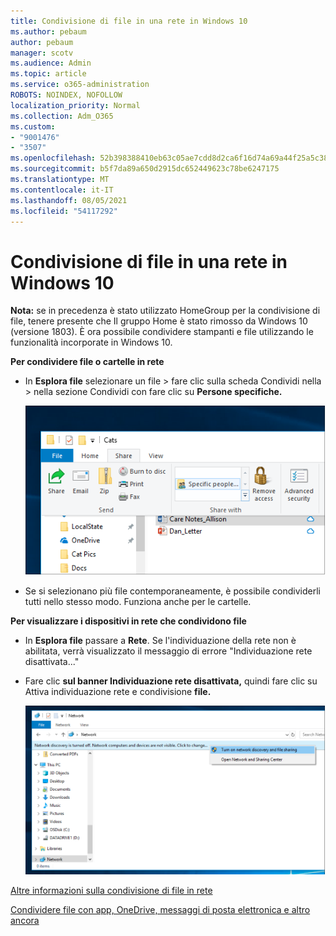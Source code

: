 ```yaml
---
title: Condivisione di file in una rete in Windows 10
ms.author: pebaum
author: pebaum
manager: scotv
ms.audience: Admin
ms.topic: article
ms.service: o365-administration
ROBOTS: NOINDEX, NOFOLLOW
localization_priority: Normal
ms.collection: Adm_O365
ms.custom:
- "9001476"
- "3507"
ms.openlocfilehash: 52b398388410eb63c05ae7cdd8d2ca6f16d74a69a44f25a5c38e95bf163e9e02
ms.sourcegitcommit: b5f7da89a650d2915dc652449623c78be6247175
ms.translationtype: MT
ms.contentlocale: it-IT
ms.lasthandoff: 08/05/2021
ms.locfileid: "54117292"
---
```

# <a name="file-sharing-over-a-network-in-windows-10"></a>Condivisione di file in una rete in Windows 10

**Nota:** se in precedenza è stato utilizzato HomeGroup per la condivisione di file, tenere presente che Il gruppo Home è stato rimosso da Windows 10 (versione 1803). È ora possibile condividere stampanti e file utilizzando le funzionalità incorporate in Windows 10.

**Per condividere file o cartelle in rete**

- In **Esplora file** selezionare un file >  fare clic sulla scheda Condividi  nella > nella sezione Condividi con fare clic su **Persone specifiche.**

    ![Condividere un file con persone specifiche.](media/share-with-specific-people.png)
          
- Se si selezionano più file contemporaneamente, è possibile condividerli tutti nello stesso modo. Funziona anche per le cartelle.

**Per visualizzare i dispositivi in rete che condividono file**

- In **Esplora file** passare a **Rete**. Se l'individuazione della rete non è abilitata, verrà visualizzato il messaggio di errore "Individuazione rete disattivata..."

- Fare clic **sul banner Individuazione rete disattivata,** quindi fare clic su Attiva individuazione rete e condivisione **file.**

    ![Attivare l'individuazione di rete e la condivisione di file.](media/turn-on-network-discovery.png)

[Altre informazioni sulla condivisione di file in rete](https://support.microsoft.com/help/4092694/windows-10-file-sharing-over-a-network)

[Condividere file con app, OneDrive, messaggi di posta elettronica e altro ancora](https://support.microsoft.com/help/4027674/windows-10-share-files-in-file-explorer)
